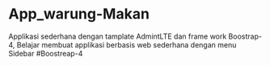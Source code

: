 # App_warung-Makan
Applikasi sederhana dengan tamplate AdmintLTE dan frame work Boostrap-4, Belajar membuat applikasi berbasis web sederhana dengan menu Sidebar
#Boostreap-4
